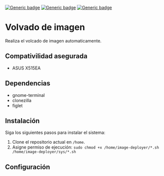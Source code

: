 [![Generic badge](https://img.shields.io/badge/STATE-ALPHA-29586b.svg)](https://shields.io/)
[![Generic badge](https://img.shields.io/badge/UPDATED-10/10/2021-29586b.svg)](https://shields.io/)
[![Generic badge](https://img.shields.io/badge/CURRENT_VERSION-V0.0-29586b.svg)](https://shields.io/)

# Volvado de imagen
Realiza el volcado de imagen automaticamente.

## Compativilidad asegurada
- ASUS X515EA

## Dependencias
- gnome-terminal
- clonezilla
- figlet

## Instalación
Siga los siguientes pasos para instalar el sistema:

1. Clone el repositorio actual en `/home`.
2. Asigne permiso de ejecución: `sudo chmod +x /home/image-deployer/*.sh /home/image-deployer/sys/*.sh`

## Configuración
